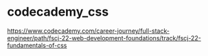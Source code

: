 # codecademy_css
https://www.codecademy.com/career-journey/full-stack-engineer/path/fscj-22-web-development-foundations/track/fscj-22-fundamentals-of-css

